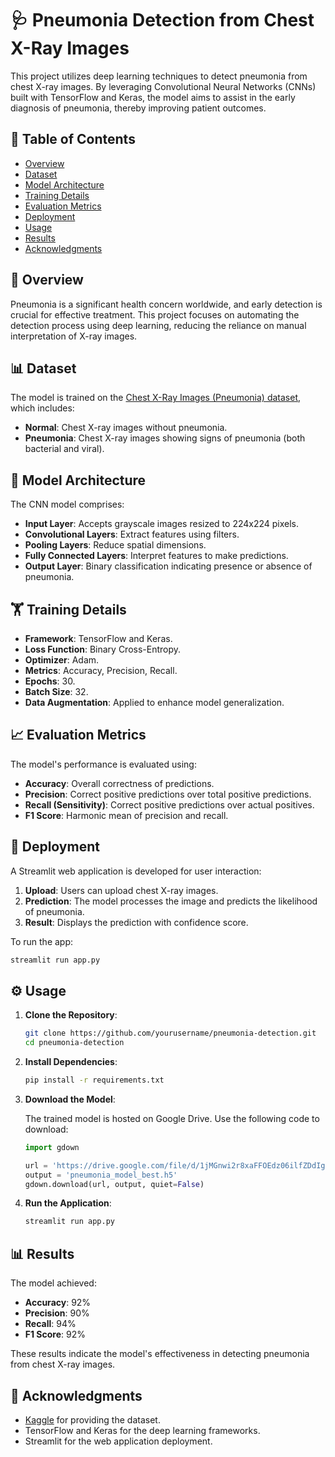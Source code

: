 
# 🩺 Pneumonia Detection from Chest X-Ray Images

This project utilizes deep learning techniques to detect pneumonia from chest X-ray images. By leveraging Convolutional Neural Networks (CNNs) built with TensorFlow and Keras, the model aims to assist in the early diagnosis of pneumonia, thereby improving patient outcomes.

## 📖 Table of Contents

- [Overview](#overview)
- [Dataset](#dataset)
- [Model Architecture](#model-architecture)
- [Training Details](#training-details)
- [Evaluation Metrics](#evaluation-metrics)
- [Deployment](#deployment)
- [Usage](#usage)
- [Results](#results)
- [Acknowledgments](#acknowledgments)

## 📝 Overview

Pneumonia is a significant health concern worldwide, and early detection is crucial for effective treatment. This project focuses on automating the detection process using deep learning, reducing the reliance on manual interpretation of X-ray images.

## 📊 Dataset

The model is trained on the [Chest X-Ray Images (Pneumonia) dataset](https://www.kaggle.com/datasets/paultimothymooney/chest-xray-pneumonia), which includes:

- **Normal**: Chest X-ray images without pneumonia.
- **Pneumonia**: Chest X-ray images showing signs of pneumonia (both bacterial and viral).

## 🧠 Model Architecture

The CNN model comprises:

- **Input Layer**: Accepts grayscale images resized to 224x224 pixels.
- **Convolutional Layers**: Extract features using filters.
- **Pooling Layers**: Reduce spatial dimensions.
- **Fully Connected Layers**: Interpret features to make predictions.
- **Output Layer**: Binary classification indicating presence or absence of pneumonia.

## 🏋️ Training Details

- **Framework**: TensorFlow and Keras.
- **Loss Function**: Binary Cross-Entropy.
- **Optimizer**: Adam.
- **Metrics**: Accuracy, Precision, Recall.
- **Epochs**: 30.
- **Batch Size**: 32.
- **Data Augmentation**: Applied to enhance model generalization.

## 📈 Evaluation Metrics

The model's performance is evaluated using:

- **Accuracy**: Overall correctness of predictions.
- **Precision**: Correct positive predictions over total positive predictions.
- **Recall (Sensitivity)**: Correct positive predictions over actual positives.
- **F1 Score**: Harmonic mean of precision and recall.

## 🚀 Deployment

A Streamlit web application is developed for user interaction:

1. **Upload**: Users can upload chest X-ray images.
2. **Prediction**: The model processes the image and predicts the likelihood of pneumonia.
3. **Result**: Displays the prediction with confidence score.

To run the app:

```bash
streamlit run app.py
```

## ⚙️ Usage

1. **Clone the Repository**:

   ```bash
   git clone https://github.com/yourusername/pneumonia-detection.git
   cd pneumonia-detection
   ```

2. **Install Dependencies**:

   ```bash
   pip install -r requirements.txt
   ```

3. **Download the Model**:

   The trained model is hosted on Google Drive. Use the following code to download:

   ```python
   import gdown

   url = 'https://drive.google.com/file/d/1jMGnwi2r8xaFFOEdz06ilfZDdIgbqn4q/view?usp=sharing'
   output = 'pneumonia_model_best.h5'
   gdown.download(url, output, quiet=False)
   ```

4. **Run the Application**:

   ```bash
   streamlit run app.py
   ```

## 📊 Results

The model achieved:

- **Accuracy**: 92%
- **Precision**: 90%
- **Recall**: 94%
- **F1 Score**: 92%

These results indicate the model's effectiveness in detecting pneumonia from chest X-ray images.

## 🙏 Acknowledgments

- [Kaggle](https://www.kaggle.com/) for providing the dataset.
- TensorFlow and Keras for the deep learning frameworks.
- Streamlit for the web application deployment.

